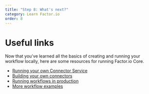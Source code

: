 ```yaml
---
title: "Step 8: What's next?"
category: Learn Factor.io
order: 8
---
```


# Useful links
Now that you've learned all the basics of creating and running your workflow locally, here are some resources for running Factor.io Core.

- [Running your own Connector Service](/guides/running_connector_service.html)
- [Building your own connectors](/guides/build_custom_connectors.html)
- [Running workflows in production](/guides/self_host.html)
- [More workflow examples](/guides/examples.html)


